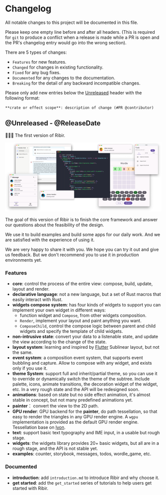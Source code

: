 # Changelog

All notable changes to this project will be documented in this file.

Please keep one empty line before and after all headers. (This is required for `git` to produce a conflict when a release is made while a PR is open and the PR's changelog entry would go into the wrong section).

There are 5 types of changes:

- `Features` for new features.
- `Changed` for changes in existing functionality.
- `Fixed` for any bug fixes.
- `Documented` for any changes to the documentation.
- `Breaking` for the detail of any backward incompatible changes.

Please only add new entries below the [Unreleased](#unreleased---releasedate) header with the following format:

```md
**crate or effect scope**: description of change (#PR @contributor)
```

<!-- next-header -->

## @Unreleased - @ReleaseDate

🎉🎉🎉 The first version of Ribir. 

![background](/static/img/hero-banner.png)

The goal of this version of Ribir is to finish the core framework and answer our questions about the feasibility of the design.

We use it to build examples and build some apps for our daily work. And we are satisfied with the experience of using it.

We are very happy to share it with you. We hope you can try it out and give us feedback. But we don't recommend you to use it in production environments yet.

### Features

- **core**: control the process of the entire view: compose, build, update, layout and render.
- **declarative language**: not a new language, but a set of Rust macros that easily interact with Rust.
- **widgets compose system**: has four kinds of widgets to support you can implement your own widget in different ways:
  - function widget and `Compose`, from other widgets composition.
  - `Render`, implement your layout and paint anything you want.
  - `ComposeChild`, control the compose logic between parent and child widgets and specify the template of child widgets.  
- **non-intrusive state**: convert your data to a listenable state, and update the view according to the change of the state.
- **layout system**: learning and inspired by [Flutter] Sublinear layout, but not the same.
- **event system**: a composition event system, that supports event bubbling and capture. Allow to compose with any widget, and exists only if you use it.
- **theme System**: support full and inherit/partial theme, so you can use it to override or dynamically switch the theme of the subtree. Include palette, icons, animate transitions, the decoration widget of the widget, etc. In a very rough state and the API will be redesigned soon.
- **animations**: based on state but no side effect animation, it's almost stable in concept, but not many predefined animations yet.
- **painter**： convert the view to the 2D path.
- **GPU render**: GPU backend for the **painter**, do path tessellation, so that easy to render the triangles in any GPU render engine. A `wgpu` implementation is provided as the default GPU render engine. Tessellation base on [lyon].
- **text**: support basic text typography and IME input, in a usable but rough stage.
- **widgets**: the widgets library provides 20+ basic widgets, but all are in a rough stage, and the API is not stable yet.
- **examples**: counter, storybook, messages, todos, wordle_game, etc.

### Documented

- **introduction**: add `introduction.md` to introduce Ribir and why choose it.
- **get started**: add the `get_started` series of tutorials to help users get started with Ribir.


[Flutter]: https://flutter.dev/
[lyon]: https://github.com/nical/lyon

<!-- next-url -->


